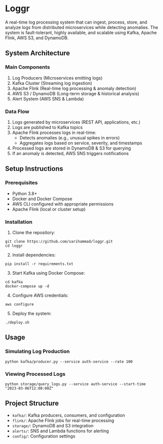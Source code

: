 # Loggr

A real-time log processing system that can ingest, process, store, and analyze logs from distributed microservices while detecting anomalies. The system is fault-tolerant, highly available, and scalable using Kafka, Apache Flink, AWS S3, and DynamoDB.

## System Architecture

### Main Components

1. Log Producers (Microservices emitting logs)
2. Kafka Cluster (Streaming log ingestion)
3. Apache Flink (Real-time log processing & anomaly detection)
4. AWS S3 / DynamoDB (Long-term storage & historical analysis)
5. Alert System (AWS SNS & Lambda)

### Data Flow

1. Logs generated by microservices (REST API, applications, etc.)
2. Logs are published to Kafka topics
3. Apache Flink processes logs in real-time:
   - Detects anomalies (e.g., unusual spikes in errors)
   - Aggregates logs based on service, severity, and timestamps
4. Processed logs are stored in DynamoDB & S3 for querying
5. If an anomaly is detected, AWS SNS triggers notifications

## Setup Instructions

### Prerequisites

- Python 3.8+
- Docker and Docker Compose
- AWS CLI configured with appropriate permissions
- Apache Flink (local or cluster setup)

### Installation

1. Clone the repository:

```
git clone https://github.com/sarihammad/loggr.git
cd loggr
```

2. Install dependencies:

```
pip install -r requirements.txt
```

3. Start Kafka using Docker Compose:

```
cd kafka
docker-compose up -d
```

4. Configure AWS credentials:

```
aws configure
```

5. Deploy the system:

```
./deploy.sh
```

## Usage

### Simulating Log Production

```
python kafka/producer.py --service auth-service --rate 100
```

### Viewing Processed Logs

```
python storage/query_logs.py --service auth-service --start-time "2023-03-06T12:00:00Z"
```

## Project Structure

- `kafka/`: Kafka producers, consumers, and configuration
- `flink/`: Apache Flink jobs for real-time processing
- `storage/`: DynamoDB and S3 integration
- `alerts/`: SNS and Lambda functions for alerting
- `config/`: Configuration settings
